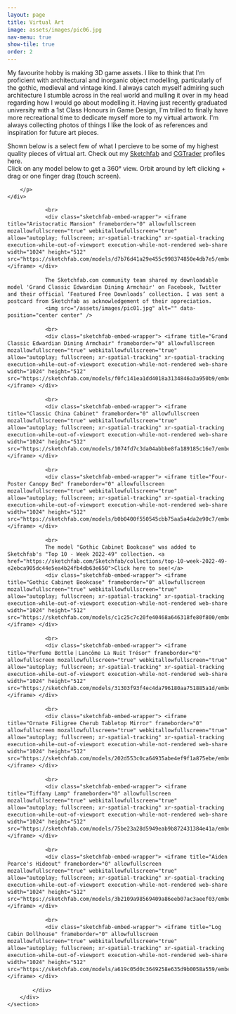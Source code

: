 ```yaml
---
layout: page
title: Virtual Art
image: assets/images/pic06.jpg
nav-menu: true
show-tile: true
order: 2
---
```


<!-- Main -->
<div id="main">


<!-- One -->
<section id="one">
	<div class="inner">
		<p>
		My favourite hobby is making 3D game assets. I like to think that I'm proficient with architectural and inorganic object modelling, particularly of the gothic, medieval and vintage kind. I always catch myself admiring such architecture I stumble across in the real world and mulling it over in my head regarding how I would go about modelling it. Having just recently graduated university with a 1st Class Honours in Game Design, I'm trilled to finally have more recreational time to dedicate myself more to my virtual artwork. I'm always collecting photos of things I like the look of as references and inspiration for future art pieces.
		</p>
		<p>
		Shown below is a select few of what I percieve to be some of my highest quality pieces of virtual art. Check out my <a href="https://sketchfab.com/michaelablanchfield/models">Sketchfab</a> and <a href="https://www.cgtrader.com/michaelablanchfield">CGTrader</a> profiles here.
		<br>
		Click on any model below to get a 360° view. Orbit around by left clicking + drag or one finger drag (touch screen). 

		</p>
	</div>
</section>

<!-- Two -->
<section id="two" class="spotlights">
	<section>
		<div class="content">
			<div class="inner">

				<br>
				<div class="sketchfab-embed-wrapper"> <iframe title="Aristocratic Mansion" frameborder="0" allowfullscreen mozallowfullscreen="true" webkitallowfullscreen="true" allow="autoplay; fullscreen; xr-spatial-tracking" xr-spatial-tracking execution-while-out-of-viewport execution-while-not-rendered web-share width="1024" height="512" src="https://sketchfab.com/models/d7b76d41a29e455c998374850e4db7e5/embed"> </iframe> </div>
				
				The Sketchfab.com community team shared my downloadable model 'Grand Classic Edwardian Dining Armchair' on Facebook, Twitter and their official ‘Featured Free Downloads’ collection. I was sent a postcard from Sketchfab as acknowledgement of their appreciation.
				<img src="/assets/images/pic01.jpg" alt="" data-position="center center" />
				
				<br>
				<div class="sketchfab-embed-wrapper"> <iframe title="Grand Classic Edwardian Dining Armchair" frameborder="0" allowfullscreen mozallowfullscreen="true" webkitallowfullscreen="true" allow="autoplay; fullscreen; xr-spatial-tracking" xr-spatial-tracking execution-while-out-of-viewport execution-while-not-rendered web-share width="1024" height="512" src="https://sketchfab.com/models/f0fc141ea1dd4018a3134846a3a950b9/embed"> </iframe> </div>
				
				<br>
				<div class="sketchfab-embed-wrapper"> <iframe title="Classic China Cabinet" frameborder="0" allowfullscreen mozallowfullscreen="true" webkitallowfullscreen="true" allow="autoplay; fullscreen; xr-spatial-tracking" xr-spatial-tracking execution-while-out-of-viewport execution-while-not-rendered web-share width="1024" height="512" src="https://sketchfab.com/models/1074fd7c3da04abbbe8fa189185c16e7/embed"> </iframe> </div>
				
				<br>				
				<div class="sketchfab-embed-wrapper"> <iframe title="Four-Poster Canopy Bed" frameborder="0" allowfullscreen mozallowfullscreen="true" webkitallowfullscreen="true" allow="autoplay; fullscreen; xr-spatial-tracking" xr-spatial-tracking execution-while-out-of-viewport execution-while-not-rendered web-share width="1024" height="512" src="https://sketchfab.com/models/b0b0400f550545cbb75aa5a4da2e90c7/embed"> </iframe> </div>
				
				<br>
				The model "Gothic Cabinet Bookcase" was added to Sketchfab's "Top 10 - Week 2022-49" collection. <a href="https://sketchfab.com/Sketchfab/collections/top-10-week-2022-49-e2ebca905dc44e5ea4b24fb4db63e650">Click here to see!</a> 
				<div class="sketchfab-embed-wrapper"> <iframe title="Gothic Cabinet Bookcase" frameborder="0" allowfullscreen mozallowfullscreen="true" webkitallowfullscreen="true" allow="autoplay; fullscreen; xr-spatial-tracking" xr-spatial-tracking execution-while-out-of-viewport execution-while-not-rendered web-share width="1024" height="512" src="https://sketchfab.com/models/c1c25c7c20fe40468a646318fe80f800/embed"> </iframe> </div>

				<br>
				<div class="sketchfab-embed-wrapper"> <iframe title="Perfume Bottle｜Lancôme La Nuit Trésor" frameborder="0" allowfullscreen mozallowfullscreen="true" webkitallowfullscreen="true" allow="autoplay; fullscreen; xr-spatial-tracking" xr-spatial-tracking execution-while-out-of-viewport execution-while-not-rendered web-share width="1024" height="512" src="https://sketchfab.com/models/31303f93f4ec4da796180aa751885a1d/embed"> </iframe> </div>

				<br>
				<div class="sketchfab-embed-wrapper"> <iframe title="Ornate Filigree Cherub Tabletop Mirror" frameborder="0" allowfullscreen mozallowfullscreen="true" webkitallowfullscreen="true" allow="autoplay; fullscreen; xr-spatial-tracking" xr-spatial-tracking execution-while-out-of-viewport execution-while-not-rendered web-share width="1024" height="512" src="https://sketchfab.com/models/202d553c0ca64935abe4ef9f1a875ebe/embed"> </iframe> </div>				

				<br>
				<div class="sketchfab-embed-wrapper"> <iframe title="Tiffany Lamp" frameborder="0" allowfullscreen mozallowfullscreen="true" webkitallowfullscreen="true" allow="autoplay; fullscreen; xr-spatial-tracking" xr-spatial-tracking execution-while-out-of-viewport execution-while-not-rendered web-share width="1024" height="512" src="https://sketchfab.com/models/75be23a28d5949eab9b872431384e41a/embed"> </iframe> </div>
								
				<br>
				<div class="sketchfab-embed-wrapper"> <iframe title="Aiden Pearce's Hideout" frameborder="0" allowfullscreen mozallowfullscreen="true" webkitallowfullscreen="true" allow="autoplay; fullscreen; xr-spatial-tracking" xr-spatial-tracking execution-while-out-of-viewport execution-while-not-rendered web-share width="1024" height="512" src="https://sketchfab.com/models/3b2109a98569409a86eeb07ac3aeef03/embed"> </iframe> </div>
				
				<br>
				<div class="sketchfab-embed-wrapper"> <iframe title="Log Cabin Dollhouse" frameborder="0" allowfullscreen mozallowfullscreen="true" webkitallowfullscreen="true" allow="autoplay; fullscreen; xr-spatial-tracking" xr-spatial-tracking execution-while-out-of-viewport execution-while-not-rendered web-share width="1024" height="512" src="https://sketchfab.com/models/a619c05d0c3649258e635d9b0058a559/embed"> </iframe> </div>
				
			</div>
		</div>
	</section>	
</section>
</div>


